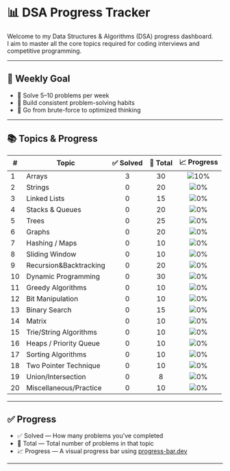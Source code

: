 # 📊 DSA Progress Tracker

Welcome to my Data Structures & Algorithms (DSA) progress dashboard.  
I aim to master all the core topics required for coding interviews and competitive programming.

---

## 📅 Weekly Goal

- 🔹 Solve 5–10 problems per week
- 🔹 Build consistent problem-solving habits
- 🔹 Go from brute-force to optimized thinking

---

## 📚 Topics & Progress

| #  | Topic                  | ✅ Solved | 🔢 Total | 📈 Progress |
|----|------------------------|:--------:|:--------:|:-----------:|
| 1  | Arrays                 |    3     |   30     | ![10%](https://progress-bar.dev/10/) |
| 2  | Strings                |    0     |   20     | ![0%](https://progress-bar.dev/0/) |
| 3  | Linked Lists           |    0     |   15     | ![0%](https://progress-bar.dev/0/) |
| 4  | Stacks & Queues        |    0     |   20     | ![0%](https://progress-bar.dev/0/) |
| 5  | Trees                  |    0     |   25     | ![0%](https://progress-bar.dev/0/) |
| 6  | Graphs                 |    0     |   20     | ![0%](https://progress-bar.dev/0/) |
| 7  | Hashing / Maps         |    0     |   10     | ![0%](https://progress-bar.dev/0/) |
| 8  | Sliding Window         |    0     |   10     | ![0%](https://progress-bar.dev/0/) |
| 9  | Recursion&Backtracking |    0     |   20     | ![0%](https://progress-bar.dev/0/) |
| 10 | Dynamic Programming    |    0     |   30     | ![0%](https://progress-bar.dev/0/) |
| 11 | Greedy Algorithms      |    0     |   10     | ![0%](https://progress-bar.dev/0/) |
| 12 | Bit Manipulation       |    0     |   10     | ![0%](https://progress-bar.dev/0/) |
| 13 | Binary Search          |    0     |   15     | ![0%](https://progress-bar.dev/0/) |
| 14 | Matrix                 |    0     |   10     | ![0%](https://progress-bar.dev/0/) |
| 15 | Trie/String Algorithms |    0     |   10     | ![0%](https://progress-bar.dev/0/) |
| 16 | Heaps / Priority Queue |    0     |   10     | ![0%](https://progress-bar.dev/0/) |
| 17 | Sorting Algorithms     |    0     |   10     | ![0%](https://progress-bar.dev/0/) |
| 18 | Two Pointer Technique  |    0     |   10     | ![0%](https://progress-bar.dev/0/) |
| 19 | Union/Intersection     |    0     |    8     | ![0%](https://progress-bar.dev/0/) |
| 20 | Miscellaneous/Practice |    0     |   10     | ![0%](https://progress-bar.dev/0/) |

---

## ✅ Progress

- ✅ Solved — How many problems you've completed  
- 🔢 Total — Total number of problems in that topic  
- 📈 Progress — A visual progress bar using [progress-bar.dev](https://progress-bar.dev)

---



